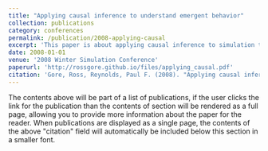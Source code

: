 ```yaml
---
title: "Applying causal inference to understand emergent behavior"
collection: publications
category: conferences
permalink: /publication/2008-applying-causal
excerpt: 'This paper is about applying causal inference to simulation trace data to understand emergent behavior. A case study highlighting how the technique can identify differences in the causal dynamics of agent-based simulation vs a differential equation-based simulation of flu spread is presented.'
date: 2008-01-01
venue: '2008 Winter Simulation Conference'
paperurl: 'http://rossgore.github.io/files/applying_causal.pdf'
citation: 'Gore, Ross, Reynolds, Paul F. (2008). "Applying causal inference to understand emergent behavior." <i>2008 Winter Simulation Conference</i>. 712-721.'
---
```


The contents above will be part of a list of publications, if the user clicks the link for the publication than the contents of section will be rendered as a full page, allowing you to provide more information about the paper for the reader. When publications are displayed as a single page, the contents of the above "citation" field will automatically be included below this section in a smaller font.